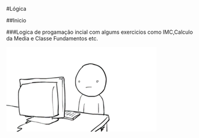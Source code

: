 #Lógica

##Inicio

###Logica de progamação incial com algums exercicios como IMC,Calculo da Media e Classe Fundamentos etc.

![serius](https://github.com/adilsonpsantos3/logica/blob/master/serius.gif)
